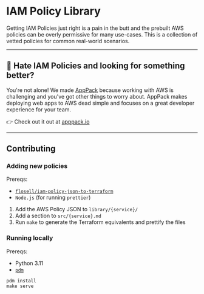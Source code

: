 # IAM Policy Library

Getting IAM Policies just right is a pain in the butt and the prebuilt AWS policies can be overly permissive for many use-cases. This is a collection of vetted policies for common real-world scenarios.

---

## 🤬 Hate IAM Policies and looking for something better?

You're not alone! We made [AppPack](https://apppack.io?utm_source=github) because working with AWS is challenging and you've got other things to worry about. AppPack makes deploying web apps to AWS dead simple and focuses on a great developer experience for your team.

👉 Check out it out at [apppack.io](https://apppack.io?utm_source=github)

---

## Contributing
### Adding new policies

Prereqs:

* [`flosell/iam-policy-json-to-terraform`](https://github.com/flosell/iam-policy-json-to-terraform)
* `Node.js` (for running `prettier`)

1. Add the AWS Policy JSON to `library/{service}/`
3. Add a section to `src/{service}.md`
4. Run `make` to generate the Terraform equivalents and prettify the files


### Running locally

Prereqs:

* Python 3.11
* [`pdm`](https://pdm.fming.dev/)

```shell
pdm install
make serve
```
